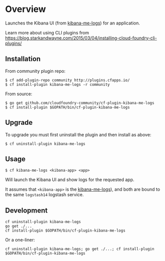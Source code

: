 Overview
========

Launches the Kibana UI (from [kibana-me-logs](https://github.com/cloudfoundry-community/kibana-me-logs)\) for an application.

Learn more about using CLI plugins from https://blog.starkandwayne.com/2015/03/04/installing-cloud-foundry-cli-plugins/

Installation
------------

From community plugin repo:

```
$ cf add-plugin-repo community http://plugins.cfapps.io/
$ cf install-plugin kibana-me-logs -r community
```

From source:

```
$ go get github.com/cloudfoundry-community/cf-plugin-kibana-me-logs
$ cf install-plugin $GOPATH/bin/cf-plugin-kibana-me-logs
```

Upgrade
-------

To upgrade you must first uninstall the plugin and then install as above:

```
$ cf uninstall-plugin kibana-me-logs
```

Usage
-----

```
$ cf kibana-me-logs <kibana-app> <app>
```

Will launch the Kibana UI and show logs for the requested app.

It assumes that `<kibana-app>` is the [kibana-me-logs](https://github.com/cloudfoundry-community/kibana-me-logs)\), and both are bound to the same `logstash14` logstash service.

Development
-----------

```
cf uninstall-plugin kibana-me-logs
go get ./...
cf install-plugin $GOPATH/bin/cf-plugin-kibana-me-logs
```

Or a one-liner:

```
cf uninstall-plugin kibana-me-logs; go get ./...; cf install-plugin $GOPATH/bin/cf-plugin-kibana-me-logs
```
